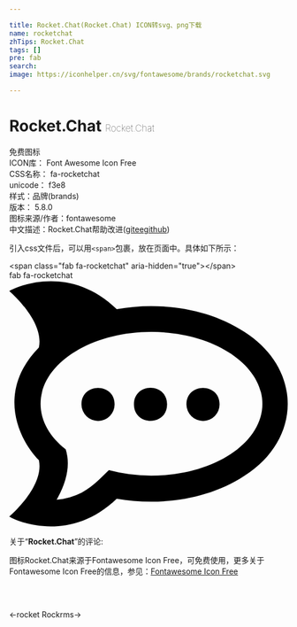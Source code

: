 ```yaml
---

title: Rocket.Chat(Rocket.Chat) ICON转svg、png下载
name: rocketchat
zhTips: Rocket.Chat
tags: []
pre: fab
search: 
image: https://iconhelper.cn/svg/fontawesome/brands/rocketchat.svg

---
```


# Rocket.Chat  <small style="font-size: 60%;font-weight: 100">Rocket.Chat</small>


<div class="detail-page">
<p>
<span><span class="badge-success badge">免费图标</span> </span>
<br/>
<span>
ICON库：
<span class="badge-secondary badge">Font Awesome Icon Free</span> 
</span>
<br/>
<span>
CSS名称：
<span class="badge-secondary badge">fa-rocketchat</span> 
</span>
<br/>
<span>
unicode：
<span class="badge-secondary badge">f3e8</span> 
<copy-btn content='f3e8' btn-title=""></copy-btn>
<copy-btn :content='String.fromCodePoint(parseInt("f3e8", 16))' btn-title="复制U"></copy-btn>
</span><br/><span>样式：<span class="badge-light badge">品牌(brands)</span></span>
<br/>
<span>
版本：
<span class="badge-secondary badge">5.8.0</span> 
</span>
<br/>
<span>图标来源/作者：<span class="badge-light badge">fontawesome</span></span> 
<br/>
<span class="zh-detail">中文描述：<span class="badge-primary badge">Rocket.Chat</span><span class="help-link"><span>帮助改进</span>(<a href="https://gitee.com/liuwave/icon-helper/edit/master/json/fontawesome/brands/rocketchat.json" target="_blank" rel="noopener noreferrer">gitee</a><a href="https://github.com/liuwave/icon-helper/edit/master/json/fontawesome/brands/rocketchat.json" target="_blank" rel="noopener noreferrer">github</a></span>)</span><br/>
</p>
</div>
<div class="alert alert-dark">
  <i class="fab fa-rocketchat fa-xs"></i>
  <i class="fab fa-rocketchat fa-sm"></i>
  <i class="fab fa-rocketchat fa-lg"></i>
  <i class="fab fa-rocketchat fa-2x"></i>
  <i class="fab fa-rocketchat fa-3x"></i>
  <i class="fab fa-rocketchat fa-5x"></i>
  <i class="fab fa-rocketchat fa-7x"></i>
</div>
<div>
  <p>引入css文件后，可以用<code>&lt;span&gt;</code>包裹，放在页面中。具体如下所示：    
  </p>
  <div class="alert alert-primary" style="font-size: 14px">
    &lt;span class="fab fa-rocketchat" aria-hidden="true"&gt;&lt;/span&gt;
    <copy-btn content='<span class="fab fa-rocketchat" aria-hidden="true"></span>'></copy-btn>
  </div>
  <div class="alert alert-secondary">
    <i class="fab fa-rocketchat"
    style="font-size: 24px"
    aria-hidden="true"></i> fab fa-rocketchat
    <copy-btn content="fab fa-rocketchat" btn-title="复制图标名称"></copy-btn>
  </div>
</div>
<div id="svg" class="svg-wrap">
<svg xmlns="http://www.w3.org/2000/svg" viewBox="0 0 576 512"><path d="M486.41 107.57c-76.93-50.83-179.18-62.4-264.12-47.07C127.26-31.16 20.77 11 0 23.12c0 0 73.08 62.1 61.21 116.49-86.52 88.2-45.39 186.4 0 232.77C73.08 426.77 0 488.87 0 488.87c20.57 12.16 126.77 54.19 222.29-37 84.75 15.23 187 3.76 264.12-47.16 119.26-76.14 119.65-220.61 0-297.15zM294.18 404.22a339.53 339.53 0 0 1-88.11-11.37l-19.77 19.09a179.74 179.74 0 0 1-36.59 27.39A143.14 143.14 0 0 1 98 454.06c1-1.78 1.88-3.56 2.77-5.24q29.67-55 16-98.69c-32.53-25.61-52-58.34-52-94.13 0-82 102.74-148.43 229.41-148.43S523.59 174 523.59 256 420.85 404.22 294.18 404.22zM184.12 291.3a34.32 34.32 0 0 1-34.8-33.72c-.7-45.39 67.83-46.38 68.52-1.09v.51a34 34 0 0 1-33.72 34.32zm73.77-33.72c-.79-45.39 67.74-46.48 68.53-1.19v.61c.39 45.08-67.74 45.57-68.53.58zm143.38 33.72a34.33 34.33 0 0 1-34.81-33.72c-.69-45.39 67.84-46.38 68.53-1.09v.51a33.89 33.89 0 0 1-33.72 34.32z"/></svg>
</div>
<detail full-name='fa-rocketchat'></detail>
<div class="icon-detail__container">
<p>关于“<b>Rocket.Chat</b>”的评论:</p>
</div>
<Vssue title="关于“Rocket.Chat”的评论" />    
<div><p>图标Rocket.Chat来源于Fontawesome Icon Free，可免费使用，更多关于  Fontawesome Icon Free的信息，参见：<a target="_blank" href="https://iconhelper.cn/fontawesome.html">Fontawesome Icon Free</a>
</p></div>

<div style="padding:2rem 0 " class="page-nav"><p class="inner"><span class="prev">←<router-link to="/icon/solid/rocket.html">rocket</router-link></span> <span class="next"><router-link to="/icon/brands/rockrms.html">Rockrms</router-link>→</span></p></div>
